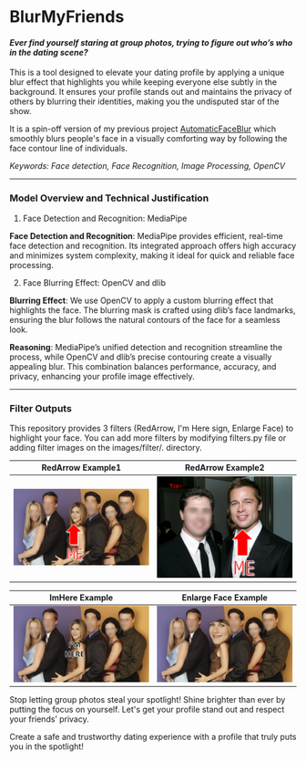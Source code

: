 # BlurMyFriends
#### ***Ever find yourself staring at group photos, trying to figure out who’s who in the dating scene?***

This is a tool designed to elevate your dating profile by applying a unique blur effect that highlights you while keeping everyone else subtly in the background. It ensures your profile stands out and maintains the privacy of others by blurring their identities, making you the undisputed star of the show.

It is a spin-off version of my previous project [AutomaticFaceBlur](https://github.com/PSY222/AutomaticFaceBlur/tree/main) which smoothly blurs people's face in a visually comforting way by following the face contour line of individuals.

*Keywords: Face detection, Face Recognition, Image Processing, OpenCV*

----

### Model Overview and Technical Justification
1. Face Detection and Recognition: MediaPipe

**Face Detection and Recognition**: MediaPipe provides efficient, real-time face detection and recognition. Its integrated approach offers high accuracy and minimizes system complexity, making it ideal for quick and reliable face processing.

2. Face Blurring Effect: OpenCV and dlib

**Blurring Effect**: We use OpenCV to apply a custom blurring effect that highlights the face. The blurring mask is crafted using dlib’s face landmarks, ensuring the blur follows the natural contours of the face for a seamless look.

**Reasoning**: MediaPipe’s unified detection and recognition streamline the process, while OpenCV and dlib’s precise contouring create a visually appealing blur. This combination balances performance, accuracy, and privacy, enhancing your profile image effectively.


----

### Filter Outputs
This repository provides 3 filters (RedArrow, I'm Here sign, Enlarge Face) to highlight your face. You can add more filters by modifying filters.py file or adding filter images on the images/filter/. directory.

RedArrow Example1           |  RedArrow Example2
:-------------------------:|:-------------------------:
![example_redarrow1](./output/friends_jennifer_redArrow.jpeg)  |  ![example_redarrow1](./output/brad_redArrow.jpeg)


ImHere Example           |  Enlarge Face Example
:-------------------------:|:-------------------------:
![example_imhere](./output/friends_jennifer_ImHere.jpeg)  |  ![brad_bigFace](./output/friends_jennifer_bigFace.jpeg)


Stop letting group photos steal your spotlight! Shine brighter than ever by putting the focus on yourself. Let's get your profile stand out and respect your friends’ privacy. 

Create a safe and trustworthy dating experience with a profile that truly puts you in the spotlight!
